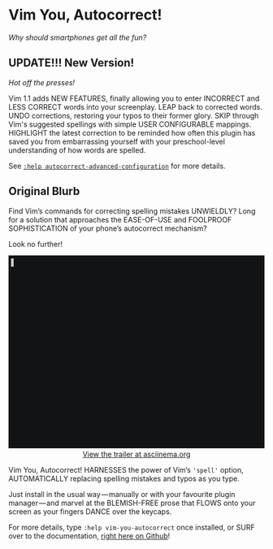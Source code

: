 # Vim You, Autocorrect!

*Why should smartphones get all the fun?*

## UPDATE!!! New Version!

*Hot off the presses!*

Vim 1.1 adds NEW FEATURES, finally allowing you to enter INCORRECT and LESS
CORRECT words into your screenplay. LEAP back to corrected words. UNDO
corrections, restoring your typos to their former glory. SKIP through Vim's
suggested spellings with simple USER CONFIGURABLE mappings. HIGHLIGHT the
latest correction to be reminded how often this plugin has saved you from
embarrassing yourself with your preschool-level understanding of how words are
spelled.

See [`:help autocorrect-advanced-configuration`](https://github.com/sedm0784/vim-you-autocorrect/blob/d20e80b204db91f9aa65f1ff81d4cbf60b8cc470/doc/vim-you-autocorrect.txt#L81) for more details.

## Original Blurb

Find Vim&rsquo;s commands for correcting spelling mistakes UNWIELDLY? Long for a
solution that approaches the EASE-OF-USE and FOOLPROOF SOPHISTICATION of your
phone&rsquo;s autocorrect mechanism?

Look no further!

<p align="center">
  <a href="https://asciinema.org/a/175142">
    <img src="https://github.com/sedm0784/vim-you-autocorrect/raw/master/trailer/vim-you-autocorrect.gif" alt="" title="Vim You, Autocorrect! Teaser Trailer" width=619 height=380/><br />
    View the trailer at asciinema.org
  </a>
</p>

Vim You, Autocorrect! HARNESSES the power of Vim&rsquo;s `'spell'` option,
AUTOMATICALLY replacing spelling mistakes and typos as you type.

Just install in the usual way&#8202;&mdash;&#8202;manually or with your
favourite plugin manager&#8202;&mdash;&#8202;and marvel at the BLEMISH-FREE
prose that FLOWS onto your screen as your fingers DANCE over the keycaps.

For more details, type `:help vim-you-autocorrect` once installed, or SURF
over to the documentation, [right here on
Github](https://github.com/sedm0784/vim-you-autocorrect/blob/master/doc/vim-you-autocorrect.txt)!
